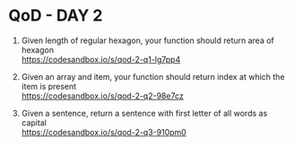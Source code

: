 # QoD - DAY 2

1. Given length of regular hexagon, your function should return area of hexagon <br/>
https://codesandbox.io/s/qod-2-q1-lg7pp4

2. Given an array and item, your function should return index at which the item is present <br/>
https://codesandbox.io/s/qod-2-q2-98e7cz

3. Given a sentence, return a sentence with first letter of all words as capital <br/>
https://codesandbox.io/s/qod-2-q3-910pm0
